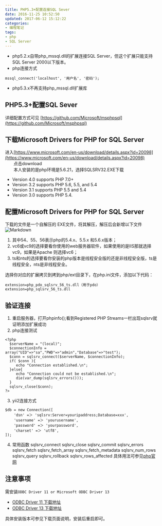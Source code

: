```yaml
---
title: PHP5.3+配置连接SQL Sever
date: 2016-11-25 10:52:50
updated: 2017-06-12 15:12:22
categories:
- 编程笔记
tags:
- php
- SQL Server
---
```


- php5.2.x自带php_mssql.dll的扩展连接SQL Server，但这个扩展只能支持SQL Server 2000以下版本。
- php连接方式
```
mssql_connect('localhost', '用户名', '密码');
```
- php5.3.x不再支持php_mssql.dll扩展库

<!--more-->

## PHP5.3+配置SQL Sever

详细配置方式可见 [https://github.com/Microsoft/msphpsql](https://github.com/Microsoft/msphpsql)

## 下载Microsoft Drivers for PHP for SQL Server
进入[https://www.microsoft.com/en-us/download/details.aspx?id=20098](https://www.microsoft.com/en-us/download/details.aspx?id=20098)  
　　点击download  
　　本人安装的是php环境是5.6.21，选择SQLSRV32.EXE下载
>
- Version 4.0 supports PHP 7.0+
- Version 3.2 supports PHP 5.6, 5.5, and 5.4
- Version 3.1 supports PHP 5.5 and 5.4
- Version 3.0 supports PHP 5.4.

## 配置Microsoft Drivers for PHP for SQL Server

下载的文件是一个自解压的 EXE文件，将其解压，解压后会新增以下文件
![Markdown](http://7xwh8v.com1.z0.glb.clouddn.com/16/11/19/1.png)

1. 其中54、55、56表示php的5.4.x、5.5.x 和5.6.x版本；
2. vc6或vc9的选择要看你使用的web服务器软件，如果使用的是IIS那就选择vc9，如果是Apache 则选择vc6；
3. ts和nts的选择要看你安装的php版本是线程安全版的还是非线程安全版，ts是线程安全，nts是非线程安全。

选择你对应的扩展拷贝到拷到php/ext目录下，在php.ini文件，添加以下代码：
```
extension=php_pdo_sqlsrv_56_ts.dll（用于pdo）
extension=php_sqlsrv_56_ts.dll
```

## 验证连接
1. 重启服务器，打开phpinfo();看到Registered PHP Streams一栏出现sqlsrv就证明添加扩展成功
2. php连接测试
```
<?php
  $serverName = "(local)";
  $connectionInfo = array("UID"=>"sa","PWD"=>"admin","Database"=>"test");
  $conn = sqlsrv_connect($serverName, $connectionInfo);
  if( $conn ){
     echo "Connection established.\n";
  }else{
     echo "Connection could not be established.\n";
     die(var_dump(sqlsrv_errors()));
  }
  sqlsrv_close($conn);
?>
```
3. yii2连接方式
```
$db = new Connection([  
    'dsn' =＞ 'sqlsrv:Server=youripaddress;Database=xxx',  
    'username' =＞ 'yourusername',  
    'password' =＞ 'yourpassword',  
    'charset' =＞ 'utf8',  
]);  
```
4. 常用函数
sqlsrv_connect
sqlsrv_close
sqlsrv_commit
sqlsrv_errors
sqlsrv_fetch
sqlsrv_fetch_array
sqlsrv_fetch_metadata
sqlsrv_num_rows
sqlsrv_query
sqlsrv_rollback
sqlsrv_rows_affected
具体用法可参见[php官网](http://php.net/manual/en/ref.sqlsrv.php)

## 注意事项

需安装``` ODBC Driver 11 or Microsoft ODBC Driver 13  ```
  - [ODBC Driver 11 下载地址](href="https://www.microsoft.com/en-us/download/details.aspx?id=36434")
  - [ODBC Driver 13 下载地址](href="https://www.microsoft.com/en-us/download/details.aspx?id=50420")

具体安装版本可参见下载页面说明，安装后重启即可。
